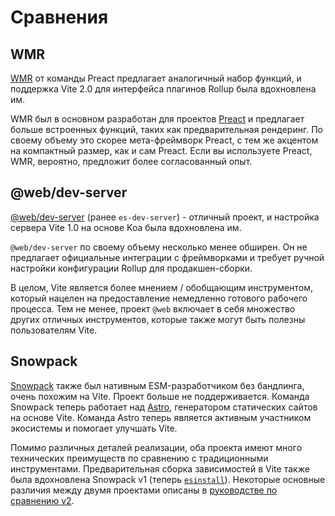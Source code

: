 # Сравнения

## WMR

[WMR](https://github.com/preactjs/wmr) от команды Preact предлагает аналогичный набор функций, и поддержка Vite 2.0 для интерфейса плагинов Rollup была вдохновлена им.

WMR был в основном разработан для проектов [Preact](https://preactjs.com/) и предлагает больше встроенных функций, таких как предварительная рендеринг. По своему объему это скорее мета-фреймворк Preact, с тем же акцентом на компактный размер, как и сам Preact. Если вы используете Preact, WMR, вероятно, предложит более согласованный опыт.

## @web/dev-server

[@web/dev-server](https://modern-web.dev/docs/dev-server/overview/) (ранее `es-dev-server`) - отличный проект, и настройка сервера Vite 1.0 на основе Koa была вдохновлена им.

`@web/dev-server` по своему объему несколько менее обширен. Он не предлагает официальные интеграции с фреймворками и требует ручной настройки конфигурации Rollup для продакшен-сборки.

В целом, Vite является более мнением / обобщающим инструментом, который нацелен на предоставление немедленно готового рабочего процесса. Тем не менее, проект `@web` включает в себя множество других отличных инструментов, которые также могут быть полезны пользователям Vite.

## Snowpack

[Snowpack](https://www.snowpack.dev/) также был нативным ESM-разработчиком без бандлинга, очень похожим на Vite. Проект больше не поддерживается. Команда Snowpack теперь работает над [Astro](https://astro.build/), генератором статических сайтов на основе Vite. Команда Astro теперь является активным участником экосистемы и помогает улучшать Vite.

Помимо различных деталей реализации, оба проекта имеют много технических преимуществ по сравнению с традиционными инструментами. Предварительная сборка зависимостей в Vite также была вдохновлена Snowpack v1 (теперь [`esinstall`](https://github.com/snowpackjs/snowpack/tree/main/esinstall)). Некоторые основные различия между двумя проектами описаны в [руководстве по сравнению v2](https://v2.vite.dev/guide/comparisons).
